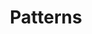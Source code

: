 ---
layout: listing
title: Patterns
nav:
  title: Patterns
hero:
    show_breadcrumb: true
sections:
    items:
    - type: full # full, grid, short
      title: Introduction title
      description: >-
        Nullam id dolor id nibh ultricies vehicula ut id elit. Duis mollis, est non commodo luctus, nisi erat porttitor ligula, eget lacinia odio sem nec elit. Cras justo odio, dapibus ac facilisis in, egestas eget quam. Maecenas faucibus mollis interdum. Fusce dapibus.
    # - type: grid # full, grid, short
    #   title: Browse pattern categories
    #   title_size: small
    #   description: >-
    #     How to find existing open standards
    #   items:
    #     - about/index
    #     - contribute/index
    #     - about/index
    #     - contribute/index
    #     - about/index
    #     - contribute/index
list_type: categories
list_title: "Browse pattern categories"
---